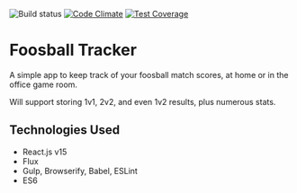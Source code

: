 ![Build status](https://travis-ci.org/alexzherdev/foosballtracker.svg?branch=master) [![Code Climate](https://codeclimate.com/github/alexzherdev/foosballtracker/badges/gpa.svg?_=1)](https://codeclimate.com/github/alexzherdev/foosballtracker) [![Test Coverage](https://codeclimate.com/github/alexzherdev/foosballtracker/badges/coverage.svg?_=1)](https://codeclimate.com/github/alexzherdev/foosballtracker/coverage)
# Foosball Tracker
A simple app to keep track of your foosball match scores, at home or in the office game room.

Will support storing 1v1, 2v2, and even 1v2 results, plus numerous stats.

## Technologies Used

* React.js v15
* Flux
* Gulp, Browserify, Babel, ESLint
* ES6
